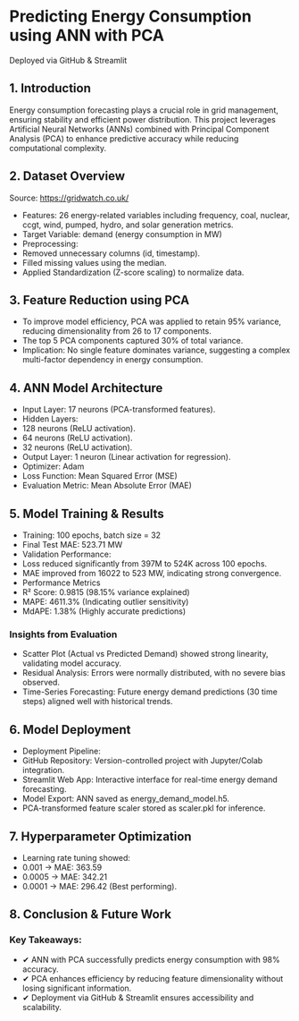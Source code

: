 # Predicting Energy Consumption using ANN with PCA
Deployed via GitHub & Streamlit

## 1. Introduction
Energy consumption forecasting plays a crucial role in grid management, ensuring stability and efficient power distribution. This project leverages Artificial Neural Networks (ANNs) combined with Principal Component Analysis (PCA) to enhance predictive accuracy while reducing computational complexity.

## 2. Dataset Overview
Source: https://gridwatch.co.uk/
- Features: 26 energy-related variables including frequency, coal, nuclear, ccgt, wind, pumped, hydro, and solar generation metrics.
- Target Variable: demand (energy consumption in MW)
- Preprocessing:
 - Removed unnecessary columns (id, timestamp).
 - Filled missing values using the median.
 - Applied Standardization (Z-score scaling) to normalize data.
  
## 3. Feature Reduction using PCA
- To improve model efficiency, PCA was applied to retain 95% variance, reducing dimensionality from 26 to 17 components.
- The top 5 PCA components captured 30% of total variance.
- Implication: No single feature dominates variance, suggesting a complex multi-factor dependency in energy consumption.

## 4. ANN Model Architecture
- Input Layer: 17 neurons (PCA-transformed features).
- Hidden Layers:
 - 128 neurons (ReLU activation).
 - 64 neurons (ReLU activation).
 - 32 neurons (ReLU activation).
- Output Layer: 1 neuron (Linear activation for regression).
- Optimizer: Adam
- Loss Function: Mean Squared Error (MSE)
- Evaluation Metric: Mean Absolute Error (MAE)

## 5. Model Training & Results
- Training: 100 epochs, batch size = 32
- Final Test MAE: 523.71 MW
- Validation Performance:
- Loss reduced significantly from 397M to 524K across 100 epochs.
- MAE improved from 16022 to 523 MW, indicating strong convergence.
- Performance Metrics
- R² Score: 0.9815 (98.15% variance explained)
- MAPE: 4611.3% (Indicating outlier sensitivity)
- MdAPE: 1.38% (Highly accurate predictions)
### Insights from Evaluation
- Scatter Plot (Actual vs Predicted Demand) showed strong linearity, validating model accuracy.
- Residual Analysis: Errors were normally distributed, with no severe bias observed.
- Time-Series Forecasting: Future energy demand predictions (30 time steps) aligned well with historical trends.

## 6. Model Deployment
- Deployment Pipeline:
 - GitHub Repository: Version-controlled project with Jupyter/Colab integration.
 - Streamlit Web App: Interactive interface for real-time energy demand forecasting.
 - Model Export: ANN saved as energy_demand_model.h5.
 - PCA-transformed feature scaler stored as scaler.pkl for inference.

## 7. Hyperparameter Optimization
- Learning rate tuning showed:
 - 0.001 → MAE: 363.59
 - 0.0005 → MAE: 342.21
 - 0.0001 → MAE: 296.42 (Best performing).

## 8. Conclusion & Future Work
### Key Takeaways:
- ✔ ANN with PCA successfully predicts energy consumption with 98% accuracy.
- ✔ PCA enhances efficiency by reducing feature dimensionality without losing significant information.
- ✔ Deployment via GitHub & Streamlit ensures accessibility and scalability.
